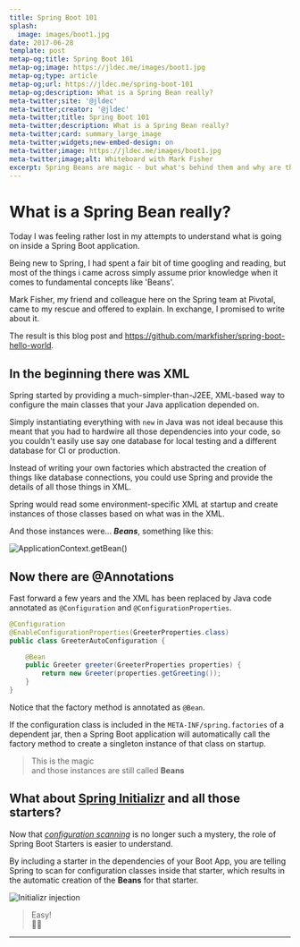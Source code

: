 ```yaml
---
title: Spring Boot 101
splash:
  image: images/boot1.jpg
date: 2017-06-28
template: post
metap-og;title: Spring Boot 101
metap-og;image: https://jldec.me/images/boot1.jpg
metap-og;type: article
metap-og;url: https://jldec.me/spring-boot-101
metap-og;description: What is a Spring Bean really?
meta-twitter;site: '@jldec'
meta-twitter;creator: '@jldec'
meta-twitter;title: Spring Boot 101
meta-twitter;description: What is a Spring Bean really?
meta-twitter;card: summary_large_image
meta-twitter;widgets;new-embed-design: on
meta-twitter;image: https://jldec.me/images/boot1.jpg
meta-twitter;image;alt: Whiteboard with Mark Fisher
excerpt: Spring Beans are magic - but what's behind them and why are they called beans?
---
```


# What is a Spring Bean really?

Today I was feeling rather lost in my attempts to understand what is going on inside a Spring Boot application.

Being new to Spring, I had spent a fair bit of time googling and reading, but most of the things i came across simply assume prior knowledge when it comes to fundamental concepts like 'Beans'.

Mark Fisher, my friend and colleague here on the Spring team at Pivotal, came to my rescue and offered to explain. In exchange, I promised to write about it.

The result is this blog post and https://github.com/markfisher/spring-boot-hello-world.

## In the beginning there was XML

Spring started by providing a much-simpler-than-J2EE, XML-based way to configure the main classes that your Java application depended on.

Simply instantiating everything with `new` in Java was not ideal because this meant that you had to hardwire all those dependencies into your code, so you couldn't easily use say one database for local testing and a different database for CI or production.  

Instead of writing your own factories which abstracted the creation of things like database connections, you could use Spring and provide the details of all those things in XML.

Spring would read some environment-specific XML at startup and create instances of those classes based on what was in the XML.

And those instances were... _**Beans**_, something like this:

![ApplicationContext.getBean()](/images/boot1b.jpg)

## Now there are @Annotations

Fast forward a few years and the XML has been replaced by Java code annotated as `@Configuration` and `@ConfigurationProperties`.

```java
@Configuration
@EnableConfigurationProperties(GreeterProperties.class)
public class GreeterAutoConfiguration {

	@Bean
	public Greeter greeter(GreeterProperties properties) {
		return new Greeter(properties.getGreeting());
	}
}
```


Notice that the factory method is annotated as `@Bean`.

If the configuration class is included in the `META-INF/spring.factories` of a dependent jar, then a Spring Boot application will automatically call the factory method to create a singleton instance of that class on startup.

> This is the magic  
> and those instances are still called **Beans**

## What about [Spring Initializr](https://start.spring.io/) and all those starters?

Now that [_configuration scanning_](https://docs.spring.io/spring-boot/docs/current/reference/htmlsingle/#using-boot-configuration-classes) is no longer such a mystery, the role of Spring Boot Starters is easier to understand.

By including a starter in the dependencies of your Boot App, you are telling Spring to scan for configuration classes inside that starter, which results in the automatic creation of the **Beans** for that starter.

![Initializr injection](/images/boot7.jpg)

> Easy!  
> 🍋🍋

---
